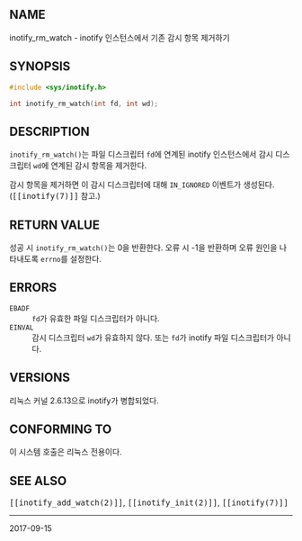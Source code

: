 ## NAME

inotify_rm_watch - inotify 인스턴스에서 기존 감시 항목 제거하기

## SYNOPSIS

```c
#include <sys/inotify.h>

int inotify_rm_watch(int fd, int wd);
```

## DESCRIPTION

`inotify_rm_watch()`는 파일 디스크립터 `fd`에 연계된 inotify 인스턴스에서 감시 디스크립터 `wd`에 연계된 감시 항목을 제거한다.

감시 항목을 제거하면 이 감시 디스크립터에 대해 `IN_IGNORED` 이벤트가 생성된다. (<tt>[[inotify(7)]]</tt> 참고.)

## RETURN VALUE

성공 시 `inotify_rm_watch()`는 0을 반환한다. 오류 시 -1을 반환하며 오류 원인을 나타내도록 `errno`를 설정한다.

## ERRORS

<dl>
<dt><code>EBADF</code></dt>
<dd><code>fd</code>가 유효한 파일 디스크립터가 아니다.</dd>
<dt><code>EINVAL</code></dt>
<dd>감시 디스크립터 <code>wd</code>가 유효하지 않다. 또는 <code>fd</code>가 inotify 파일 디스크립터가 아니다.</dd>
</dl>

## VERSIONS

리눅스 커널 2.6.13으로 inotify가 병합되었다.

## CONFORMING TO

이 시스템 호출은 리눅스 전용이다.

## SEE ALSO

<tt>[[inotify_add_watch(2)]]</tt>, <tt>[[inotify_init(2)]]</tt>, <tt>[[inotify(7)]]</tt>

----

2017-09-15
